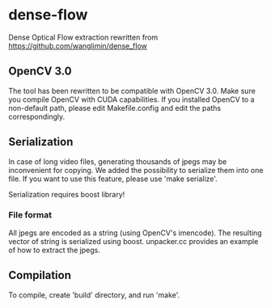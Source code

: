 # dense-flow
Dense Optical Flow extraction rewritten from https://github.com/wanglimin/dense_flow

## OpenCV 3.0
The tool has been rewritten to be compatible with OpenCV 3.0. Make sure you compile OpenCV with CUDA capabilities.
If you installed OpenCV to a non-default path, please edit Makefile.config and edit the paths correspondingly.

## Serialization
In case of long video files, generating thousands of jpegs may be inconvenient for copying. We added the possibility to serialize them into one file. If you want to use this feature, please use 'make serialize'.

Serialization requires boost library!

### File format
All jpegs are encoded as a string (using OpenCV's imencode). The resulting vector of string is serialized using boost. unpacker.cc provides an example of how to extract the jpegs.

## Compilation
To compile, create 'build' directory, and run 'make'.
